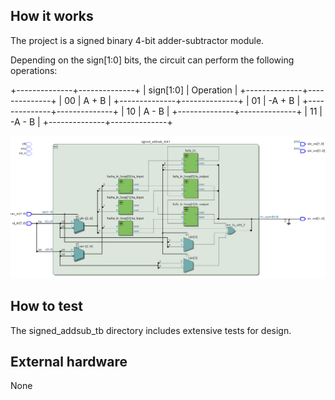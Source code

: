 <!---

This file is used to generate your project datasheet. Please fill in the information below and delete any unused
sections.

You can also include images in this folder and reference them in the markdown. Each image must be less than
512 kb in size, and the combined size of all images must be less than 1 MB.
-->

## How it works

The project is a signed binary 4-bit adder-subtractor module.

Depending on the sign[1:0] bits, the circuit can perform the following operations:

+--------------+--------------+
|   sign[1:0]  |  Operation   |
+--------------+--------------+
|      00      |    A + B     |
+--------------+--------------+
|      01      |   -A + B     |
+--------------+--------------+
|      10      |    A - B     |
+--------------+--------------+
|      11      |   -A - B     |
+--------------+--------------+

![](ckt.PNG)

## How to test

The signed_addsub_tb directory includes extensive tests for design.

## External hardware

None
